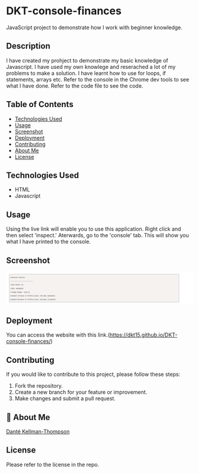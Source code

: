 # DKT-console-finances

JavaScript project to demonstrate how I work with beginner knowledge.

## Description

I have created my prohject to demonstrate my basic knowledge of Javascript. I have used my own knowlege and reserached a lot of my problems to make a solution. I have learnt how to use for loops, if statements, arrays etc. Refer to the console in the Chrome dev tools to see what I have done. Refer to the code file to see the code.

## Table of Contents

- [Technologies Used](#technology)
- [Usage](#usage)
- [Screenshot](#screenshot)
- [Deployment](#deployment)
- [Contributing](#contributing)
- [About Me](#aboutme)
- [License](#license)

## Technologies Used

- HTML
- Javascript

## Usage

Using the live link will enable you to use this application. Right click and then select 'inspect.' Aterwards, go to the 'console' tab. This will show you what I have printed to the console.

## Screenshot

![Console finances image.](/assets/images/js-image.png)

## Deployment

You can access the website with this link.(https://dkt15.github.io/DKT-console-finances/)

## Contributing

If you would like to contribute to this project, please follow these steps:

1. Fork the repository.
2. Create a new branch for your feature or improvement.
3. Make changes and submit a pull request.

## 🚀 About Me

[Danté Kellman-Thompson](https://github.com/DKT15)

## License

Please refer to the license in the repo.
